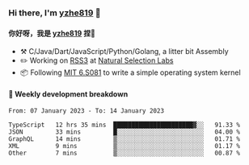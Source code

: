 ### Hi there, I'm [yzhe819](https://github.com/yzhe819) 👋

#### 你好呀，我是 [yzhe819](https://github.com/yzhe819) 捏👋

- :hammer_and_pick: C/Java/Dart/JavaScript/Python/Golang, a litter bit Assembly
- :pencil2: Working on [RSS3](https://github.com/NaturalSelectionLabs/RSS3) at [Natural Selection Labs](https://github.com/NaturalSelectionLabs)
- 📦 Following [MIT 6.S081](https://pdos.csail.mit.edu/6.S081/2020/) to write a simple operating system kernel



#### 📝 Weekly development breakdown

<!--START_SECTION:waka-->

```text
From: 07 January 2023 - To: 14 January 2023

TypeScript   12 hrs 35 mins  ██████████████████████▓░░   91.33 %
JSON         33 mins         █░░░░░░░░░░░░░░░░░░░░░░░░   04.00 %
GraphQL      14 mins         ▒░░░░░░░░░░░░░░░░░░░░░░░░   01.71 %
XML          9 mins          ▒░░░░░░░░░░░░░░░░░░░░░░░░   01.17 %
Other        7 mins          ▒░░░░░░░░░░░░░░░░░░░░░░░░   00.87 %
```

<!--END_SECTION:waka-->



